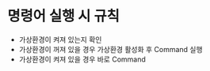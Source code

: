 <!------------------------------------------------------------------------------------
   Add Rules to this file or a short description and have Kiro refine them for you:   
-------------------------------------------------------------------------------------> 

# 명령어 실행 시 규칙
 - 가상환경이 켜져 있는지 확인
 - 가상환경이 꺼져 있을 경우 가상환경 활성화 후 Command 실행
 - 가상환경이 켜져 있을 경우 바로 Command